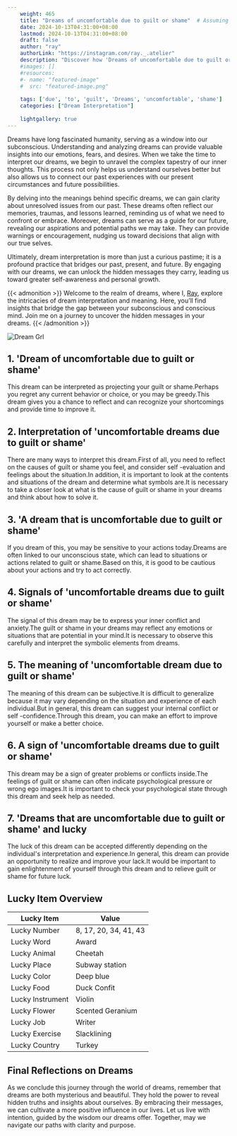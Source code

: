 ```yaml
---
    weight: 465
    title: "Dreams of uncomfortable due to guilt or shame"  # Assuming 'title' column exists
    date: 2024-10-13T04:31:00+08:00
    lastmod: 2024-10-13T04:31:00+08:00
    draft: false
    author: "ray"
    authorLink: "https://instagram.com/ray._.atelier"
    description: "Discover how 'Dreams of uncomfortable due to guilt or shame' can interpret your future and uncover its significant meanings in your life."
    #images: []
    #resources:
    #- name: "featured-image"
    #  src: "featured-image.png"
    
    tags: ['due', 'to', 'guilt', 'Dreams', 'uncomfortable', 'shame']
    categories: ["Dream Interpretation"]
    
    lightgallery: true
---
```

    
Dreams have long fascinated humanity, serving as a window into our subconscious. Understanding and analyzing dreams can provide valuable insights into our emotions, fears, and desires. When we take the time to interpret our dreams, we begin to unravel the complex tapestry of our inner thoughts. This process not only helps us understand ourselves better but also allows us to connect our past experiences with our present circumstances and future possibilities.

By delving into the meanings behind specific dreams, we can gain clarity about unresolved issues from our past. These dreams often reflect our memories, traumas, and lessons learned, reminding us of what we need to confront or embrace. Moreover, dreams can serve as a guide for our future, revealing our aspirations and potential paths we may take. They can provide warnings or encouragement, nudging us toward decisions that align with our true selves.

Ultimately, dream interpretation is more than just a curious pastime; it is a profound practice that bridges our past, present, and future. By engaging with our dreams, we can unlock the hidden messages they carry, leading us toward greater self-awareness and personal growth.

{{< admonition >}}
Welcome to the realm of dreams, where I, [Ray](https://instagram.com/ray._.atelier), explore the intricacies of dream interpretation and meaning. Here, you’ll find insights that bridge the gap between your subconscious and conscious mind. Join me on a journey to uncover the hidden messages in your dreams.
{{< /admonition >}}

![Dream Grl](https://cdn.pixabay.com/photo/2017/11/02/03/35/gothic-2910057_1280.jpg "Dream Grl")

## 1. 'Dream of uncomfortable due to guilt or shame'
This dream can be interpreted as projecting your guilt or shame.Perhaps you regret any current behavior or choice, or you may be greedy.This dream gives you a chance to reflect and can recognize your shortcomings and provide time to improve it.

## 2. Interpretation of 'uncomfortable dreams due to guilt or shame'
There are many ways to interpret this dream.First of all, you need to reflect on the causes of guilt or shame you feel, and consider self -evaluation and feelings about the situation.In addition, it is important to look at the contents and situations of the dream and determine what symbols are.It is necessary to take a closer look at what is the cause of guilt or shame in your dreams and think about how to solve it.

## 3. 'A dream that is uncomfortable due to guilt or shame'
If you dream of this, you may be sensitive to your actions today.Dreams are often linked to our unconscious state, which can lead to situations or actions related to guilt or shame.Based on this, it is good to be cautious about your actions and try to act correctly.

## 4. Signals of 'uncomfortable dreams due to guilt or shame'
The signal of this dream may be to express your inner conflict and anxiety.The guilt or shame in your dreams may reflect any emotions or situations that are potential in your mind.It is necessary to observe this carefully and interpret the symbolic elements from dreams.

## 5. The meaning of 'uncomfortable dream due to guilt or shame'
The meaning of this dream can be subjective.It is difficult to generalize because it may vary depending on the situation and experience of each individual.But in general, this dream can suggest your internal conflict or self -confidence.Through this dream, you can make an effort to improve yourself or make a better choice.

## 6. A sign of 'uncomfortable dreams due to guilt or shame'
This dream may be a sign of greater problems or conflicts inside.The feelings of guilt or shame can often indicate psychological pressure or wrong ego images.It is important to check your psychological state through this dream and seek help as needed.

## 7. 'Dreams that are uncomfortable due to guilt or shame' and lucky
The luck of this dream can be accepted differently depending on the individual's interpretation and experience.In general, this dream can provide an opportunity to realize and improve your lack.It would be important to gain enlightenment of yourself through this dream and to relieve guilt or shame for future luck.

## Lucky Item Overview
| Lucky Item          | Value              |
|---------------|--------------------|
| Lucky Number        | 8, 17, 20, 34, 41, 43  |
| Lucky Word          | Award |
| Lucky Animal        | Cheetah |
| Lucky Place         | Subway station     |
| Lucky Color         | Deep blue     |
| Lucky Food          | Duck Confit      |
| Lucky Instrument    | Violin |
| Lucky Flower        | Scented Geranium    |
| Lucky Job           | Writer       |
| Lucky Exercise      | Slacklining  |
| Lucky Country       | Turkey    |


##  Final Reflections on Dreams

As we conclude this journey through the world of dreams, remember that dreams are both mysterious and beautiful. They hold the power to reveal hidden truths and insights about ourselves. By embracing their messages, we can cultivate a more positive influence in our lives. Let us live with intention, guided by the wisdom our dreams offer. Together, may we navigate our paths with clarity and purpose.
